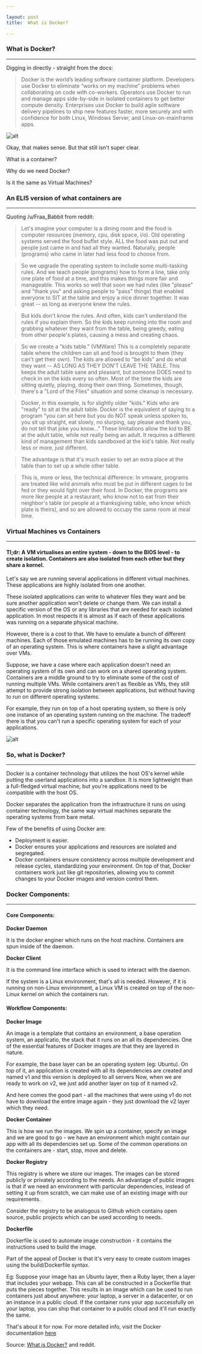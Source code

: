 ```yaml
---

layout: post
title:  What is Docker?

---
```


### What is Docker?
___

Digging in directly - straight from the docs:

>Docker is the world’s leading software container platform. Developers use Docker to eliminate “works on my machine” problems when collaborating on code with co-workers. Operators use Docker to run and manage apps side-by-side in isolated containers to get better compute density. Enterprises use Docker to build agile software delivery pipelines to ship new features faster, more securely and with confidence for both Linux, Windows Server, and Linux-on-mainframe apps.

![alt](https://www.docker.com/sites/default/files/Package%20software%40x2.png)

Okay, that makes sense. But that still isn't super clear. 

What is a container? 

Why do we need Docker? 

Is it the same as Virtual Machines?

### An ELI5 version of what containers are
____

Quoting /u/Fraa_Babbit from reddit:

>Let's imagine your computer is a dining room and the food is computer resources (memory, cpu, disk space, i/o). Old operating systems served the food buffet style. ALL the food was put out and people just came in and had all they wanted. Naturally, people (programs) who came in later had less food to choose from.


>So we upgrade the operating system to include some multi-tasking rules. And we teach people (programs) how to form a line, take only one plate of food at a time, and this makes things more fair and manageable. This works so well that soon we had rules (like "please" and "thank you" and asking people to "pass" things) that enabled everyone to SIT at the table and enjoy a nice dinner together. It was great -- as long as everyone knew the rules.


>But kids don't know the rules. And often, kids can't understand the rules if you explain them. So the kids keep running into the room and grabbing whatever they want from the table, being greedy, eating from other people's plates, causing a mess and creating chaos.


>So we create a "kids table." (VMWare) This is a completely separate table where the children can sit and food is brought to them (they can't get their own). The kids are allowed to "be kids" and do what they want -- AS LONG AS THEY DON'T LEAVE THE TABLE. This keeps the adult table sane and pleasant, but someone DOES need to check in on the kids every so often. Most of the time the kids are sitting quietly, playing, doing their own thing. Sometimes, though, there's a "Lord of the Flies" situation and some cleanup is necessary.


>Docker, in this example, is for slightly older "kids." Kids who are "ready" to sit at the adult table. Docker is the equivalent of saying to a program "you can sit here but you do NOT speak unless spoken to, you sit up straight, eat slowly, no slurping, say please and thank you, do not tell that joke you know..." These limitations allow the kid to BE at the adult table, while not really being an adult. It requires a different kind of management than kids sandboxed at the kid's table. Not really less or more, just different.


>The advantage is that it's much easier to set an extra place at the table than to set up a whole other table.


>This is, more or less, the technical difference: In vmware, programs are treated like wild animals who must be put in different cages to be fed or they would fight over their food. In Docker, the programs are more like people at a restaurant, who know not to eat from their neighbor's table (or people at a thanksgiving table, who know which plate is theirs), and so are allowed to occupy the same room at meal time.



### Virtual Machines vs Containers
____

#### Tl;dr: A VM virtualises an entire system - down to the BIOS level - to create isolation. Containers are also isolated from each other but they share a kernel.

Let's say we are running several applications in different virtual machines. 
These applications are highly isolated from one another. 


These isolated applications can write to whatever files they want and be sure another application won't delete or change them.
We can install a specific version of the OS or any libraries that are needed for each isolated application. 
In most respects it is almost as if each of these applications was running on a separate physical machine.


However, there is a cost to that. 
We have to emulate a bunch of different machines. 
Each of those emulated machines has to be running its own copy of an operating system.
This is where containers have a slight advantage over VMs.

Suppose, we have a case where each application doesn't need an operating system of its own and can
work on a shared operating system. Containers are a middle ground to try to eliminate some of the cost of running multiple VMs.
While containers aren't as flexible as VMs, they still attempt to provide strong isolation between applications, but without having to run on different operating systems.


For example, they run on top of a host operating system, so there is only one instance of an operating system running on the machine. 
The tradeoff there is that you can't run a specific operating system for each of your applications. 

![alt](https://www.sdxcentral.com/wp-content/uploads/2016/01/containers-versus-virtual-machines-docker-inc-rightscale.jpg)

### So, what is Docker?
___

Docker is a container technology that utilizes the host OS's kernel while putting the userland applications into a sandbox.
It is more lightweight than a full-fledged virtual machine, but you're applications need to be compatible with the host OS.

Docker separates the application from the infrastructure it runs on using container technology,
the same way virtual machines separate the operating systems from bare metal.

Few of the benefits of using Docker are:
* Deployment is easier.
* Docker ensures your applications and resources are isolated and segregated.
* Docker containers ensure consistency across multiple development and release cycles, standardizing your environment. 
On top of that, Docker containers work  just like git repositories, allowing you to commit changes to your Docker images and version control them. 


### Docker Components:

___

#### Core Components:

**Docker Daemon** 

It is the docker enginer which runs on the host machine. Containers are spun inside of the daemon.

**Docker Client**

It is the command line interface which is used to interact with the daemon.

If the system is a Linux environment, that's all is needed. However, if it is running on non-Linux environment, a Linux VM is created on top of the non-Linux kernel on which the containers run.

#### Workflow Components:

**Docker Image**


An image is a template that contains an environment, a base operation system, an applicatio, the stack that it runs on an all its dependencies.
One of the essential features of Docker images are that they are layered in nature.

For example, the base layer can be an operating system (eg: Ubuntu). 
On top of it, an application is created with all its dependencies are created and named v1 and this version is deployed to all servers 
Now, when we are ready to work on v2, we just add another layer on top of it named v2.

And here comes the good part - all the machines that were using v1 do not have to download the entire image again - they just download the v2 layer which they need.

**Docker Container**

This is how we run the images. We spin up a container, specify an image and we are good to go - we have an environment which might contain our app with all its dependencies set up.
Some of the common operations on the containers are - start, stop, move and delete.

**Docker Registry**

This registry is where we store our images. The images can be stored publicly or privately according to the needs.
An advantage of public images is that if we need an environment with particular dependencies, instead of setting it up from scratch,
we can make use of an existing image with our requirements.

Consider the registry to be analogous to Github which contains open source, public projects which can be used according to needs.

**Dockerfile**

Dockerfile is used to automate image construction - it contains the instructions used to build the image.


Part of the appeal of Docker is that it's very easy to create custom images using the build/Dockerfile syntax.


Eg: Suppose your image has an Ubuntu layer, then a Ruby layer, then a layer that includes your webapp. 
This can all be constructed in a Dockerfile that puts the pieces together. 
This results in an image which can be used to run containers just about anywhere: your laptop, a server in a datacenter, or on an instance in a public cloud. 
If the container runs your app successfully on your laptop, you can ship that container to a public cloud and it'll run exactly the same.

That's about it for now. For more detailed info, visit the Docker documentation [here](https://docs.docker.com/)

Source: [What is Docker?](https://www.youtube.com/watch?v=aLipr7tTuA4) and reddit. 











